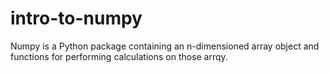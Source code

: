 # intro-to-numpy

Numpy is a Python package containing an n-dimensioned array object and functions for 
performing calculations on those arrqy.
